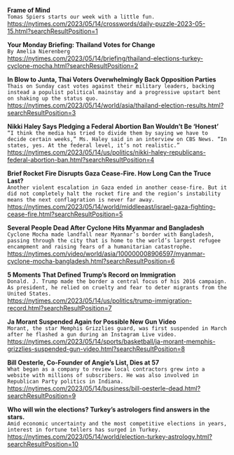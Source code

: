 **Frame of Mind**\
`Tomas Spiers starts our week with a little fun.`\
https://nytimes.com/2023/05/14/crosswords/daily-puzzle-2023-05-15.html?searchResultPosition=1

**Your Monday Briefing: Thailand Votes for Change**\
`By Amelia Nierenberg`\
https://nytimes.com/2023/05/14/briefing/thailand-elections-turkey-cyclone-mocha.html?searchResultPosition=2

**In Blow to Junta, Thai Voters Overwhelmingly Back Opposition Parties**\
`Thais on Sunday cast votes against their military leaders, backing instead a populist political mainstay and a progressive upstart bent on shaking up the status quo.`\
https://nytimes.com/2023/05/14/world/asia/thailand-election-results.html?searchResultPosition=3

**Nikki Haley Says Pledging a Federal Abortion Ban Wouldn’t Be ‘Honest’**\
`“I think the media has tried to divide them by saying we have to decide certain weeks,” Ms. Haley said in an interview on CBS News. “In states, yes. At the federal level, it’s not realistic.”`\
https://nytimes.com/2023/05/14/us/politics/nikki-haley-republicans-federal-abortion-ban.html?searchResultPosition=4

**Brief Rocket Fire Disrupts Gaza Cease-Fire. How Long Can the Truce Last?**\
`Another violent escalation in Gaza ended in another cease-fire. But it did not completely halt the rocket fire and the region’s instability means the next conflagration is never far away.`\
https://nytimes.com/2023/05/14/world/middleeast/israel-gaza-fighting-cease-fire.html?searchResultPosition=5

**Several People Dead After Cyclone Hits Myanmar and Bangladesh**\
`Cyclone Mocha made landfall near Myanmar’s border with Bangladesh, passing through the city that is home to the world’s largest refugee encampment and raising fears of a humanitarian catastrophe.`\
https://nytimes.com/video/world/asia/100000008906597/myanmar-cyclone-mocha-bangladesh.html?searchResultPosition=6

**5 Moments That Defined Trump’s Record on Immigration**\
`Donald. J. Trump made the border a central focus of his 2016 campaign. As president, he relied on cruelty and fear to deter migrants from the United States.`\
https://nytimes.com/2023/05/14/us/politics/trump-immigration-record.html?searchResultPosition=7

**Ja Morant Suspended Again for Possible New Gun Video**\
`Morant, the star Memphis Grizzlies guard, was first suspended in March after he flashed a gun during an Instagram Live video.`\
https://nytimes.com/2023/05/14/sports/basketball/ja-morant-memphis-grizzlies-suspended-gun-video.html?searchResultPosition=8

**Bill Oesterle, Co-Founder of Angie’s List, Dies at 57**\
`What began as a company to review local contractors grew into a website with millions of subscribers. He was also involved in Republican Party politics in Indiana.`\
https://nytimes.com/2023/05/14/business/bill-oesterle-dead.html?searchResultPosition=9

**Who will win the elections? Turkey’s astrologers find answers in the stars.**\
`Amid economic uncertainty and the most competitive elections in years, interest in fortune tellers has surged in Turkey.`\
https://nytimes.com/2023/05/14/world/election-turkey-astrology.html?searchResultPosition=10

